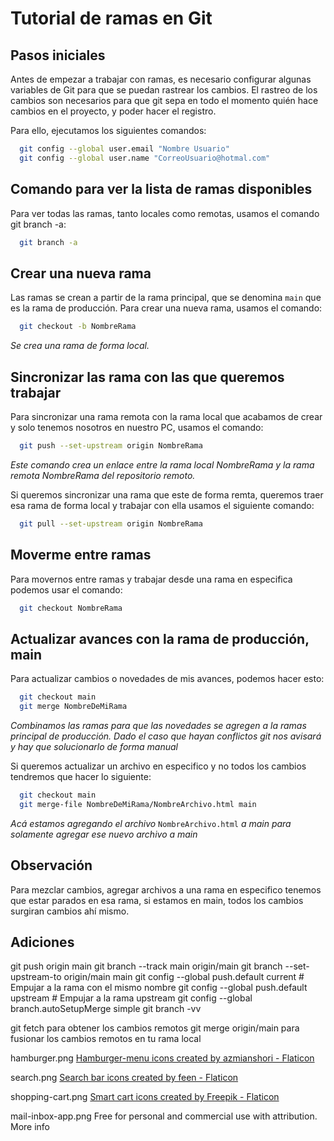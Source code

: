 # Tutorial de ramas en Git

## Pasos iniciales
Antes de empezar a trabajar con ramas, es necesario configurar algunas variables de Git para que se puedan rastrear los cambios. El rastreo de los cambios son necesarios para que git sepa en todo el momento quién hace cambios en el proyecto, y poder hacer el registro.

Para ello, ejecutamos los siguientes comandos:

```bash
  git config --global user.email "Nombre Usuario"
  git config --global user.name "CorreoUsuario@hotmal.com"
```

## Comando para ver la lista de ramas disponibles
Para ver todas las ramas, tanto locales como remotas, usamos el comando git branch -a:

```bash
  git branch -a
```

## Crear una nueva rama
Las ramas se crean a partir de la rama principal, que se denomina `main` que es la rama de producción. Para crear una nueva rama, usamos el comando:

```bash
  git checkout -b NombreRama 
```
*Se crea una rama de forma local.*

## Sincronizar las rama con las que queremos trabajar
Para sincronizar una rama remota con la rama local que acabamos de crear y solo tenemos nosotros en nuestro PC, usamos el comando:

```bash
  git push --set-upstream origin NombreRama
```
*Este comando crea un enlace entre la rama local NombreRama y la rama remota NombreRama del repositorio remoto.*

Si queremos sincronizar una rama que este de forma remta, queremos traer esa rama de forma local y trabajar con ella usamos el siguiente comando:

```bash
  git pull --set-upstream origin NombreRama
```

## Moverme entre ramas
Para movernos entre ramas y trabajar desde una rama en especifica podemos usar el comando:

```bash
  git checkout NombreRama
```

## Actualizar avances con la rama de producción, main

Para actualizar cambios o novedades de mis avances, podemos hacer esto:

```bash
  git checkout main
  git merge NombreDeMiRama
```

*Combinamos las ramas para que las novedades se agregen a la ramas principal de producción. Dado el caso que hayan conflictos git nos avisará y hay que solucionarlo de forma manual*

Si queremos actualizar un archivo en especifico y no todos los cambios tendremos que hacer lo siguiente:

```bash
  git checkout main
  git merge-file NombreDeMiRama/NombreArchivo.html main
```

*Acá estamos agregando el archivo* `NombreArchivo.html` *a main para solamente agregar ese nuevo archivo a main*

## Observación

Para mezclar cambios, agregar archivos a una rama en especifico tenemos que estar parados en esa rama, si estamos en main, todos los cambios surgiran cambios ahí mismo.

## Adiciones

git push origin main 
git branch --track main origin/main
git branch --set-upstream-to origin/main main
git config --global push.default current  # Empujar a la rama con el mismo nombre
git config --global push.default upstream  # Empujar a la rama upstream
git config --global branch.autoSetupMerge simple
git branch -vv

git fetch para obtener los cambios remotos
git merge origin/main para fusionar los cambios remotos en tu rama local

hamburger.png
<a href="https://www.flaticon.com/free-icons/hamburger-menu" title="hamburger-menu icons">Hamburger-menu icons created by azmianshori - Flaticon</a>

search.png
<a href="https://www.flaticon.com/free-icons/search-bar" title="search bar icons">Search bar icons created by feen - Flaticon</a>

shopping-cart.png
<a href="https://www.flaticon.com/free-icons/smart-cart" title="smart cart icons">Smart cart icons created by Freepik - Flaticon</a>

mail-inbox-app.png
Free for personal and commercial use with attribution. More info
